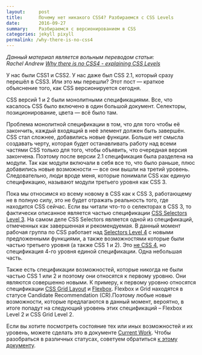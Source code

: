 ```yaml
---
layout:     post
title:      Почему нет никакого CSS4? Разбираемся с CSS Levels
date:       2016-09-27
summary:    Разбираемся с версионированием в CSS
categories: jekyll pixyll
permalink: /why-there-is-no-css4
---
```


<p><i>Данный материал является вольным переводом статьи: <br>Rachel Andrew <a href="https://www.rachelandrew.co.uk/archives/2016/09/13/why-there-is-no-css4-explaining-css-levels/">Why there is no CSS4 - explaining CSS Levels</a></i></p>

У нас были CSS1 и CSS2. У нас даже был CSS 2.1, который сразу перешёл в CSS3. Или это мы перешли? Этот пост — краткое объяснение того, как CSS версионируется сегодня.

CSS версий 1 и 2 были монолитными спецификациями. Все, что касалось CSS было включено в один большой документ. Селекторы, позиционирование, цвета — всё было там.

Проблема монолитной спецификации в том, что для того чтобы её закончить, каждый входящий в неё элемент должен быть завершён. CSS стал сложнее, добавились новые функции.
Больше нет смысла создавать черту, которая будет останавливать работу над всеми частями CSS только для того, чтобы объявить, что очередная версия закончена. Поэтому после версии 2.1 спецификация была разделена на модули. Так как модули включали в себя все то, что было раньше, плюс добавились новые возможности — все они вышли на третий уровень. Следовательно, люди вроде меня, которые понимали CSS как единую спецификацию, называют модули третьего уровня как CSS 3.

Пока мы относимся ко всему новому в CSS как к CSS 3, работающему не в полную силу, это не будет отражать реальность того, где находится CSS сейчас. Если вы читали что-то о селекторах в CSS 3, то фактически описанное является частью спецификации [CSS Selectors Level 3](https://www.w3.org/TR/css3-selectors/). На самом деле CSS Selectors является одной из спецификаций, отмеченных как завершенная и рекомендуемая.
В данный момент рабочая группа по CSS работает над [Selectors Level 4](https://drafts.csswg.org/selectors-4/) с новыми предложенными функциями, а также возможностями которые были частью третьего уровня (а также CSS 1 и 2).
Это [не CSS 4](https://www.w3.org/TR/CSS/#css-level-4), но спецификация 4-го уровня единой спецификации. Одна небольшая часть. 

Также есть спецификации возможностей, которые никогда не были частью CSS 1 или 2 и поэтому они относятся к первому уровню. Они являются совершенно новыми. К примеру, к первому уровню относятся спецификации [CSS Grid Layout](https://drafts.csswg.org/css-grid/) и [Flexbox](https://www.w3.org/TR/css-flexbox-1/). Flexbox и Grid находятся в статусе Candidate Recommendation (CR).Поэтому любые новые возможности, которые предлагаются в данный момент, вероятно, в итоге попадут на следующий уровень этих спецификаций – Flexbox Level 2 и CSS Grid Level 2.

Если вы хотите посмотреть состояние тех или иных возможностей и их уровень,  можете сделать это в документе [Current Work](https://www.w3.org/Style/CSS/current-work). Чтобы разобраться в различных статусах, советуем обратиться [к этому документу](https://www.w3.org/2005/10/Process-20051014/tr#maturity-levels).